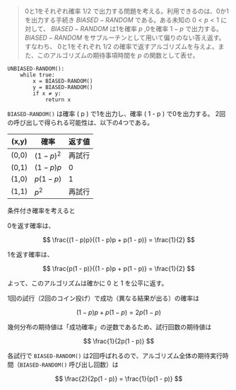 <!--
<script type="text/javascript" async
  src="https://cdnjs.cloudflare.com/ajax/libs/mathjax/2.7.7/MathJax.js?config=TeX-MML-AM_CHTML">
</script>
-->
> 0と1をそれぞれ確率 $1/2$ で出力する問題を考える。利用できるのは、0か1を出力する手続き $BIASED-RANDOM$ である。ある未知の $0<p<1$ に対して、 $BIASED-RANDOM$ は1を確率 $p$ ,0を確率 $1-p$ で出力する。 $BIASED-RANDOM$ をサブルーチンとして用いて偏りのない答え返す。すなわち、 0と1をそれぞれ 1/2 の確率で返すアルゴリズムを与えよ。また、このアルゴリズムの期待事項時間を $p$ の関数として表せ。

```
UNBIASED-RANDOM():
    while true:
        x = BIASED-RANDOM()
        y = BIASED-RANDOM()
        if x ≠ y:
            return x
```

`BIASED-RANDOM()` は確率 \( p \) で1を出力し、確率 \( 1 - p \) で0を出力する。
2回の呼び出しで得られる可能性は、以下の4つである。

| (x,y) | 確率 | 返す値 |
|-------|-----|-------|
| (0,0) | $(1 - p)^2$ | 再試行 |
| (0,1) | $(1 - p)p$ | 0 |
| (1,0) | $p(1 - p)$ | 1 |
| (1,1) | $p^2$ | 再試行 |

条件付き確率を考えると

0を返す確率は、

$$
\frac{(1 - p)p}{(1 - p)p + p(1 - p)} = \frac{1}{2}
$$

1を返す確率は、

$$
\frac{p(1 - p)}{(1 - p)p + p(1 - p)} = \frac{1}{2}
$$

よって、このアルゴリズムは確かに 0 と 1 を公平に返す。


1回の試行（2回のコイン投げ）で成功（異なる結果が出る）の確率は

$$
(1 - p)p + p(1 - p) = 2p(1 - p)
$$

幾何分布の期待値は「成功確率」の逆数であるため、試行回数の期待値は

$$
\frac{1}{2p(1 - p)}
$$

各試行で `BIASED-RANDOM()` は2回呼ばれるので、アルゴリズム全体の期待実行時間（`BIASED-RANDOM()` 呼び出し回数）は

$$
\frac{2}{2p(1 - p)} = \frac{1}{p(1 - p)}
$$
